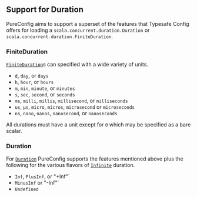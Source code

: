 ## Support for Duration

PureConfig aims to support a superset of the features that Typesafe Config offers for loading a `scala.concurrent.duration.Duration` or `scala.concurrent.duration.FiniteDuration`.

### FiniteDuration

[`FiniteDuration`](http://scala-lang.org/api/current/scala/concurrent/duration/FiniteDuration.html)s can specified with a wide variety of units.

- `d`, `day`, or `days`
- `h`, `hour`, or `hours`
- `m`, `min`, `minute`, or `minutes`
- `s`, `sec`, `second`, or `seconds`
- `ms`, `milli`, `millis`, `millisecond`, or `milliseconds`
- `us`, `µs`, `micro`,  `micros`, `microsecond` or `microseconds`
- `ns`, `nano`, `nanos`, `nanosecond`, or `nanoseconds`

All durations must have a unit except for `0` which may be specified as a bare scalar.

### Duration

For [`Duration`](http://scala-lang.org/api/current/scala/concurrent/duration/Duration.html) PureConfig supports the features mentioned above plus the following for the various flavors of [`Infinite`](http://scala-lang.org/api/current/scala/concurrent/duration/Duration$$Infinite.html) duration.

- `Inf`, `PlusInf`, or "+Inf"`
- `MinusInf`  or "-Inf"`
- `Undefined`
